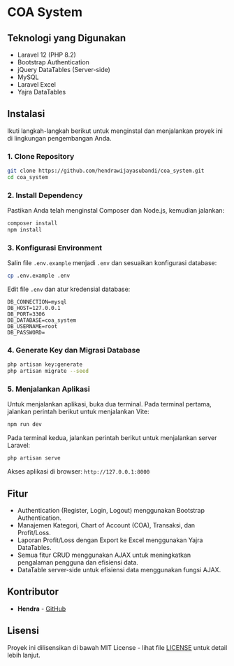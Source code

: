 # COA System

## Teknologi yang Digunakan
- Laravel 12 (PHP 8.2)
- Bootstrap Authentication
- jQuery DataTables (Server-side)
- MySQL
- Laravel Excel
- Yajra DataTables

## Instalasi
Ikuti langkah-langkah berikut untuk menginstal dan menjalankan proyek ini di lingkungan pengembangan Anda.

### 1. Clone Repository
```bash
git clone https://github.com/hendrawijayasubandi/coa_system.git
cd coa_system
```

### 2. Install Dependency
Pastikan Anda telah menginstal Composer dan Node.js, kemudian jalankan:
```bash
composer install
npm install
```

### 3. Konfigurasi Environment
Salin file `.env.example` menjadi `.env` dan sesuaikan konfigurasi database:
```bash
cp .env.example .env
```
Edit file `.env` dan atur kredensial database:
```
DB_CONNECTION=mysql
DB_HOST=127.0.0.1
DB_PORT=3306
DB_DATABASE=coa_system
DB_USERNAME=root
DB_PASSWORD=
```

### 4. Generate Key dan Migrasi Database
```bash
php artisan key:generate
php artisan migrate --seed
```

### 5. Menjalankan Aplikasi
Untuk menjalankan aplikasi, buka dua terminal. Pada terminal pertama, jalankan perintah berikut untuk menjalankan Vite:
```bash
npm run dev
```
Pada terminal kedua, jalankan perintah berikut untuk menjalankan server Laravel:
```bash
php artisan serve
```
Akses aplikasi di browser: `http://127.0.0.1:8000`

## Fitur
- Authentication (Register, Login, Logout) menggunakan Bootstrap Authentication.
- Manajemen Kategori, Chart of Account (COA), Transaksi, dan Profit/Loss.
- Laporan Profit/Loss dengan Export ke Excel menggunakan Yajra DataTables.
- Semua fitur CRUD menggunakan AJAX untuk meningkatkan pengalaman pengguna dan efisiensi data.
- DataTable server-side untuk efisiensi data menggunakan fungsi AJAX.

## Kontributor
- **Hendra** - [GitHub](https://github.com/hendrawijayasubandi)

## Lisensi
Proyek ini dilisensikan di bawah MIT License - lihat file [LICENSE](LICENSE) untuk detail lebih lanjut.